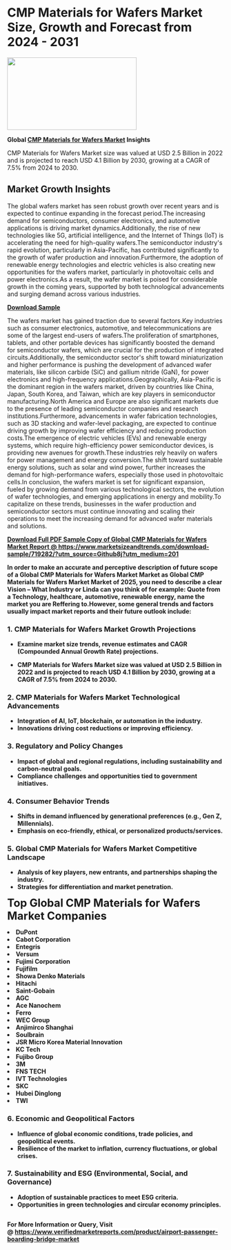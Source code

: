 <H1>CMP Materials for Wafers Market Size, Growth and Forecast from 2024 - 2031</H1><img class="aligncenter size-medium wp-image-584254" src="https://thirdeyenews.in/wp-content/uploads/2024/09/Global-Market-Research-300x168.jpeg" alt="" width="300" height="168" /><p><strong>Global&nbsp;<a href="https://www.marketsizeandtrends.com/download-sample/719282/?utm_source=Github8j?utm_medium=201">CMP Materials for Wafers Market</a> Insights</strong></p><p>CMP Materials for Wafers Market size was valued at USD 2.5 Billion in 2022 and is projected to reach USD 4.1 Billion by 2030, growing at a CAGR of 7.5% from 2024 to 2030.</p><p><h2>Market Growth Insights</h2> <p>The global wafers market has seen robust growth over recent years and is expected to continue expanding in the forecast period.The increasing demand for semiconductors, consumer electronics, and automotive applications is driving market dynamics.Additionally, the rise of new technologies like 5G, artificial intelligence, and the Internet of Things (IoT) is accelerating the need for high-quality wafers.The semiconductor industry's rapid evolution, particularly in Asia-Pacific, has contributed significantly to the growth of wafer production and innovation.Furthermore, the adoption of renewable energy technologies and electric vehicles is also creating new opportunities for the wafers market, particularly in photovoltaic cells and power electronics.As a result, the wafer market is poised for considerable growth in the coming years, supported by both technological advancements and surging demand across various industries.</p> <p><strong><a href="#">Download Sample</a></strong></p> <p>The wafers market has gained traction due to several factors.Key industries such as consumer electronics, automotive, and telecommunications are some of the largest end-users of wafers.The proliferation of smartphones, tablets, and other portable devices has significantly boosted the demand for semiconductor wafers, which are crucial for the production of integrated circuits.Additionally, the semiconductor sector's shift toward miniaturization and higher performance is pushing the development of advanced wafer materials, like silicon carbide (SiC) and gallium nitride (GaN), for power electronics and high-frequency applications.Geographically, Asia-Pacific is the dominant region in the wafers market, driven by countries like China, Japan, South Korea, and Taiwan, which are key players in semiconductor manufacturing.North America and Europe are also significant markets due to the presence of leading semiconductor companies and research institutions.Furthermore, advancements in wafer fabrication technologies, such as 3D stacking and wafer-level packaging, are expected to continue driving growth by improving wafer efficiency and reducing production costs.The emergence of electric vehicles (EVs) and renewable energy systems, which require high-efficiency power semiconductor devices, is providing new avenues for growth.These industries rely heavily on wafers for power management and energy conversion.The shift toward sustainable energy solutions, such as solar and wind power, further increases the demand for high-performance wafers, especially those used in photovoltaic cells.In conclusion, the wafers market is set for significant expansion, fueled by growing demand from various technological sectors, the evolution of wafer technologies, and emerging applications in energy and mobility.To capitalize on these trends, businesses in the wafer production and semiconductor sectors must continue innovating and scaling their operations to meet the increasing demand for advanced wafer materials and solutions.</p> <p><strong><a href="#"></p><p><span class=""><strong>Download Full PDF Sample Copy of Global CMP Materials for Wafers Market Report</strong> @ <a href="https://www.marketsizeandtrends.com/download-sample/719282/?utm_source=Github8j?utm_medium=201" target="_blank">https://www.marketsizeandtrends.com/download-sample/719282/?utm_source=Github8j?utm_medium=201</a></span></p><p>In order to make an accurate and perceptive description of future scope of a Global&nbsp;CMP Materials for Wafers Market Market as Global&nbsp;CMP Materials for Wafers Market Market of 2025, you need to describe a clear Vision &ndash; What Industry or Linda can you think of for example: Quote from a Technology, healthcare, automotive, renewable energy, name the market you are Reffering to.However, some general trends and factors usually impact market reports and their future outlook include:</p><h3>1.&nbsp;<strong>CMP Materials for Wafers Market Growth Projections</strong></h3><ul><li>Examine market size trends, revenue estimates and CAGR (Compounded Annual Growth Rate) projections.</li><li><p>CMP Materials for Wafers Market size was valued at USD 2.5 Billion in 2022 and is projected to reach USD 4.1 Billion by 2030, growing at a CAGR of 7.5% from 2024 to 2030.</p></li></ul><h3>2.&nbsp;<strong>CMP Materials for Wafers Market Technological Advancements</strong></h3><ul><li>Integration of AI, IoT, blockchain, or automation in the industry.</li><li>Innovations driving cost reductions or improving efficiency.</li></ul><h3>3.&nbsp;<strong>Regulatory and Policy Changes</strong></h3><ul><li>Impact of global and regional regulations, including sustainability and carbon-neutral goals.</li><li>Compliance challenges and opportunities tied to government initiatives.</li></ul><h3>4.&nbsp;<strong>Consumer Behavior Trends</strong></h3><ul><li>Shifts in demand influenced by generational preferences (e.g., Gen Z, Millennials).</li><li>Emphasis on eco-friendly, ethical, or personalized products/services.</li></ul><h3>5.&nbsp;<strong>Global CMP Materials for Wafers Market Competitive Landscape</strong></h3><ul><li>Analysis of key players, new entrants, and partnerships shaping the industry.</li><li>Strategies for differentiation and market penetration.</li></ul><p data-pm-slice="1 1 []"><span style="color: inherit; font-family: inherit; font-size: 25px;">Top Global CMP Materials for Wafers Market Companies</span></p><div class="" data-test-id=""><p><li>DuPont</li><li> Cabot Corporation</li><li> Entegris</li><li> Versum</li><li> Fujimi Corporation</li><li> Fujifilm</li><li> Showa Denko Materials</li><li> Hitachi</li><li> Saint-Gobain</li><li> AGC</li><li> Ace Nanochem</li><li> Ferro</li><li> WEC Group</li><li> Anjimirco Shanghai</li><li> Soulbrain</li><li> JSR Micro Korea Material Innovation</li><li> KC Tech</li><li> Fujibo Group</li><li> 3M</li><li> FNS TECH</li><li> IVT Technologies</li><li> SKC</li><li> Hubei Dinglong</li><li> TWI</li></p></div><h3>6.&nbsp;<strong>Economic and Geopolitical Factors</strong></h3><ul><li>Influence of global economic conditions, trade policies, and geopolitical events.</li><li>Resilience of the market to inflation, currency fluctuations, or global crises.</li></ul><h3>7.&nbsp;<strong>Sustainability and ESG (Environmental, Social, and Governance)</strong></h3><ul><li>Adoption of sustainable practices to meet ESG criteria.</li><li>Opportunities in green technologies and circular economy principles.</li></ul><h2><strong style="font-size: 14px;">For More Information or Query, Visit @&nbsp;</strong><a style="background-color: #ffffff; font-size: 14px;" href="https://www.marketsizeandtrends.com/report/cmp-materials-for-wafers-market/" target="_blank">https://www.verifiedmarketreports.com/product/airport-passenger-boarding-bridge-market</a></h2>